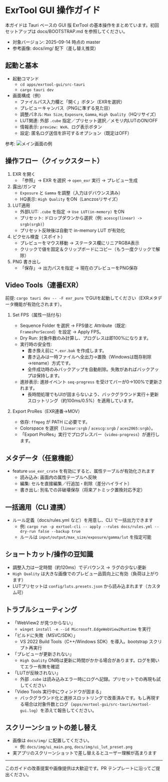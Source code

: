 # ExrTool GUI 操作ガイド

本ガイドは Tauri ベースの GUI 版 ExrTool の基本操作をまとめています。初回セットアップは docs/BOOTSTRAP.md を参照してください。

- 対象バージョン: 2025-09-14 時点の master
- 参考画像: docs/img/ 配下（差し替え推奨）

## 起動と基本
- 起動コマンド
  - `cd apps/exrtool-gui/src-tauri`
  - `cargo tauri dev`
- 画面構成（例）
  - ファイルパス入力欄と「開く」ボタン（EXRを選択）
  - プレビューキャンバス（PNGに準ずる見た目）
  - 調整パネル: `Max Size`, `Exposure`, `Gamma`, `High Quality`（HQリサイズ）
  - LUT関連: 外部 `.cube` 指定／プリセット選択／メモリ内LUTのON/OFF
  - 情報表示: `preview: WxH`、ログ表示ボタン
  - 設定: 匿名ログ送信を許可するオプション（既定はOFF）

参考: ![メイン画面の例](img/ui_main.png)

## 操作フロー（クイックスタート）
1) EXR を開く
   - 「参照」→ EXR を選択 → `open_exr` 実行 → プレビュー生成
2) 露出/ガンマ
   - `Exposure` と `Gamma` を調整（入力はデバウンス済み）
   - HQ表示: `High Quality` をON（Lanczosリサイズ）
3) LUT適用
   - 外部LUT: `.cube` を指定 → `Use LUT(in-memory)` をON
   - プリセット: ドロップダウンから選択（例: `acescg(linear) -> srgb(srgb)`）
   - プリセット反映後は自動で in-memory LUT が有効化
4) ピクセル検査（スポイト）
   - プレビューをマウス移動 → ステータス欄にリニアRGBA表示
   - クリックで値を固定＆クリップボードにコピー（もう一度クリックで解除）
5) PNG 書き出し
   - 「保存」→ 出力パスを指定 → 現在のプレビューをPNG保存

## Video Tools（連番EXR）

前提: `cargo tauri dev -- -F exr_pure` でGUIを起動してください（EXRメタデータ機能が有効化されます）。

1) Set FPS（属性一括付与）
   - Sequence Folder を選択 → FPS値と Attribute（既定: `FramesPerSecond`）を設定 → Apply FPS。
   - Dry Run: 対象件数のみ計算し、プログレスは即100%になります。
   - 実行時の安全性:
     - 書き換え前に `*.exr.bak` を作成します。
     - 書き込みは一時ファイルへ全出力→置換（Windowsは既存削除→rename）方式です。
     - 全件成功時のみバックアップを自動削除。失敗があればバックアップは保持します。
   - 進捗表示: 進捗イベント `seq-progress` を受けてバーが0→100%で更新されます。
     - 長時間処理でもUIが固まらないよう、バックグラウンド実行＋更新スロットリング（約100ms/0.5%）を適用しています。

2) Export ProRes（EXR連番→MOV）
   - 依存: `ffmpeg` が PATH に必要です。
   - Colorspace を選択（`linear:srgb` / `acescg:srgb` / `aces2065:srgb`）。
   - 「Export ProRes」実行でプログレスバー（`video-progress`）が進行します。

## メタデータ（任意機能）
- feature `use_exr_crate` を有効にすると、属性テーブルが有効化されます
  - 読み込み: 画面内の属性テーブルへ反映
  - 編集: セルを直接編集／行追加・削除（差分ハイライト）
  - 書き出し: 別名での非破壊保存（将来アトミック置換対応予定）

## 一括適用（CLI 連携）
- ルール定義（docs/rules.yml など）を用意し、CLI で一括出力できます
  - 例: `cargo run -p exrtool-cli -- apply --rules docs/rules.yml --dry-run false --backup true`
  - ルールは `input/output/max_size/exposure/gamma/lut` を指定可能

## ショートカット/操作の豆知識
- 調整入力は一定時間（約120ms）でデバウンス → ラグの少ない更新
- `High Quality` は大きな画像でのプレビュー品質向上に有効（負荷は上がります）
- LUTプリセットは `config/luts.presets.json` から読み込まれます（カスタム可）

## トラブルシューティング
- 「WebView2 が見つからない」
  - `winget install -e --id Microsoft.EdgeWebView2Runtime` を実行
- 「ビルドに失敗（MSVC/SDK）」
  - VS 2022 Build Tools（C++/Windows SDK）を導入。bootstrap スクリプト再実行
- 「プレビューが更新されない」
  - `High Quality` ON時は更新に時間がかかる場合があります。ログを開いてエラー有無を確認
- 「LUTが反映されない」
  - 外部 `.cube` は読み込みエラー時にログへ記録。プリセットでの再現も試してください
- 「Video Tools 実行中にウィンドウが固まる」
  - バックグラウンド化と進捗スロットリングで改善済みです。もし再現する場合は対象件数とログ（`apps/exrtool-gui/src-tauri/exrtool-gui.log`）を添えて報告してください。

## スクリーンショットの差し替え
- 画像は `docs/img/` に配置してください。
  - 例: `docs/img/ui_main.png`, `docs/img/ui_lut_preset.png`
- 実アプリのスクリーンショットで差し替えるとユーザー理解が高まります

---
このガイドの改善提案や画像提供は大歓迎です。PR テンプレートに沿ってご提出ください。
